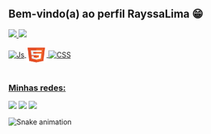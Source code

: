 ## Bem-vindo(a) ao perfil RayssaLima 😁

 <div>
   <a href="https://github.com/rayssa-lima">
   <img height="180em" src="https://github-readme-stats.vercel.app/api?username=rayssa-lima&show_icons=true&theme=tokyonight&include_all_commits=true&count_private=true"/>
   <img height="180em" src="https://github-readme-stats.vercel.app/api/top-langs/?username=rayssa-lima&layout=compact&langs_count=6&theme=tokyonight"/>

</div>
<div style="display: inline_block"><br>
  <img align="center" alt="Js" height="30" width="40" 
src="https://cdn.worldvectorlogo.com/logos/javascript-1.svg">
  <img align="center" alt="HTML" height="30" width="40" src="https://raw.githubusercontent.com/devicons/devicon/master/icons/html5/html5-original.svg">
  <img align="center" alt="CSS" height="30" width="40"
src="https://cdn.jsdelivr.net/gh/devicons/devicon/icons/css3/css3-original.svg">
</div>
 
 <br>
 
  ### Minhas redes:
 
<div> 

  <a href="https://instagram.com/rayssalima.design" target="_blank"><img src="https://img.shields.io/badge/-Instagram-%23E4405F?style=for-the-badge&logo=instagram&logoColor=white" target="_blank"></a>
  <a href = "mailto:rayssalimacav@gmail.com"><img src="https://img.shields.io/badge/-Gmail-%23333?style=for-the-badge&logo=gmail&logoColor=white" target="_blank"></a>
  <a href="https://www.linkedin.com/in/in/rayssa-cavalcante-lima/" target="_blank"><img src="https://img.shields.io/badge/-LinkedIn-%230077B5?style=for-the-badge&logo=linkedin&logoColor=white" target="_blank"></a> 
 
  ![Snake animation](https://github.com/devemdobro/devemdobro/blob/output/github-contribution-grid-snake.svg)

</div>
